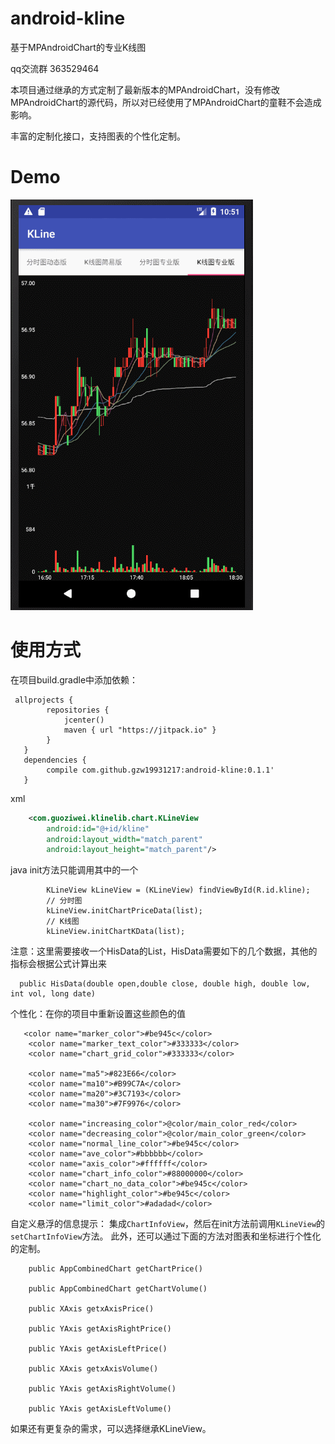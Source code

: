 # android-kline
基于MPAndroidChart的专业K线图

qq交流群 363529464

本项目通过继承的方式定制了最新版本的MPAndroidChart，没有修改MPAndroidChart的源代码，所以对已经使用了MPAndroidChart的童鞋不会造成影响。

丰富的定制化接口，支持图表的个性化定制。

# Demo

![demo](art/kchart.gif)


# 使用方式

在项目build.gradle中添加依赖：

```
 allprojects {
        repositories {
            jcenter()
            maven { url "https://jitpack.io" }
        }
   }
   dependencies {
        compile com.github.gzw19931217:android-kline:0.1.1'
   }
```

xml

```xml
    <com.guoziwei.klinelib.chart.KLineView
        android:id="@+id/kline"
        android:layout_width="match_parent"
        android:layout_height="match_parent"/>
```

java  init方法只能调用其中的一个
```
        KLineView kLineView = (KLineView) findViewById(R.id.kline);
        // 分时图
        kLineView.initChartPriceData(list);
        // K线图
        kLineView.initChartKData(list);
```

注意：这里需要接收一个HisData的List，HisData需要如下的几个数据，其他的指标会根据公式计算出来

```
  public HisData(double open,double close, double high, double low,  int vol, long date)
```

个性化：在你的项目中重新设置这些颜色的值
```
   <color name="marker_color">#be945c</color>
    <color name="marker_text_color">#333333</color>
    <color name="chart_grid_color">#333333</color>

    <color name="ma5">#823E66</color>
    <color name="ma10">#B99C7A</color>
    <color name="ma20">#3C7193</color>
    <color name="ma30">#7F9976</color>

    <color name="increasing_color">@color/main_color_red</color>
    <color name="decreasing_color">@color/main_color_green</color>
    <color name="normal_line_color">#be945c</color>
    <color name="ave_color">#bbbbbb</color>
    <color name="axis_color">#ffffff</color>
    <color name="chart_info_color">#88000000</color>
    <color name="chart_no_data_color">#be945c</color>
    <color name="highlight_color">#be945c</color>
    <color name="limit_color">#adadad</color>
```

自定义悬浮的信息提示：
集成`ChartInfoView`，然后在init方法前调用`KLineView`的`setChartInfoView`方法。
此外，还可以通过下面的方法对图表和坐标进行个性化的定制。
```
    public AppCombinedChart getChartPrice() 

    public AppCombinedChart getChartVolume() 

    public XAxis getxAxisPrice() 

    public YAxis getAxisRightPrice() 

    public YAxis getAxisLeftPrice() 

    public XAxis getxAxisVolume() 

    public YAxis getAxisRightVolume() 

    public YAxis getAxisLeftVolume() 
```

如果还有更复杂的需求，可以选择继承KLineView。